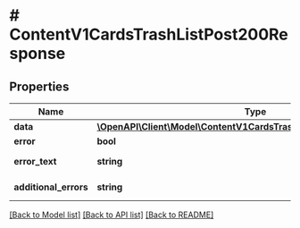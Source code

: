 # # ContentV1CardsTrashListPost200Response

## Properties

Name | Type | Description | Notes
------------ | ------------- | ------------- | -------------
**data** | [**\OpenAPI\Client\Model\ContentV1CardsTrashListPost200ResponseData**](ContentV1CardsTrashListPost200ResponseData.md) |  | [optional]
**error** | **bool** | Флаг ошибки | [optional]
**error_text** | **string** | Описание ошибки | [optional]
**additional_errors** | **string** | Дополнительные ошибки | [optional]

[[Back to Model list]](../../README.md#models) [[Back to API list]](../../README.md#endpoints) [[Back to README]](../../README.md)
